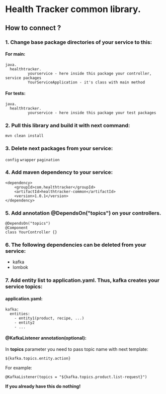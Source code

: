 # Health Tracker common library.
## How to connect ?
### 1. Change base package directories of your service to this:

#### For main:
```
java.
  healthtracker.
          yourservice - here inside this package your controller, service packages
          YourServiceApplication - it's class with main method
```
#### For tests:
```
java.
  healthtracker.
          yourservice - here inside this package your test packages
```
### 2. Pull this library and build it with next command:

`mvn clean install`
### 3. Delete next packages from your service:

`config`
`wrapper`
`pagination`

### 4. Add maven dependency to your service:

```
<dependency>  
    <groupId>com.healthtracker</groupId>  
    <artifactId>healthtracker-common</artifactId>  
    <version>1.0.1</version>  
</dependency>
```
### 5. Add annotation @DependsOn("topics") on your controllers.

```
@DependsOn("topics")
@Component
class YourController {}
```

### 6. The following dependencies can be deleted from your service:

- kafka
- lombok

### 7. Add entity list to application.yaml. Thus, kafka creates your service topics:

#### application.yaml:
```
kafka:
  entities:
    - entity1(product, recipe, ...)
    - entity2
    - ...
```
#### @KafkaListener annotation(optional):
In **topics** parameter you need to pass topic name with next template:

`${kafka.topics.entity.action}`

For example:
```
@KafkaListener(topics = "${kafka.topics.product.list-request}")
```
**If you already have this do nothing!**
